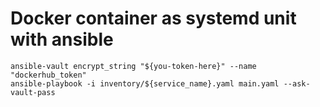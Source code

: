 # Docker container as systemd unit with ansible

```
ansible-vault encrypt_string "${you-token-here}" --name "dockerhub_token"
ansible-playbook -i inventory/${service_name}.yaml main.yaml --ask-vault-pass
```